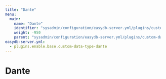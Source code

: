 ```yaml
---
title: "Dante"
menu:
  main:
    name: "Dante"
    identifier: "sysadmin/configuration/easydb-server.yml/plugins/custom-data-type/dante"
    weight: -950
    parent: "sysadmin/configuration/easydb-server.yml/plugins/custom-data-type"
easydb-server.yml:
  - plugins.enable.base.custom-data-type-dante
---
```


# Dante